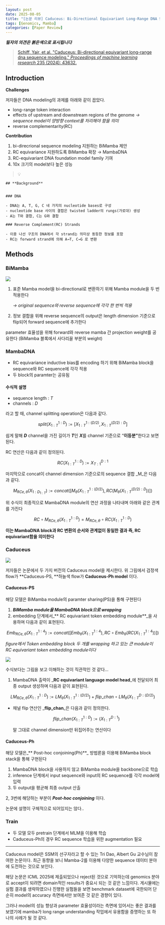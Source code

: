 ```yaml
---
layout: post
date: 2025-08-05
title: "[논문 리뷰] Caduceus: Bi-Directional Equivariant Long-Range DNA Sequence Modeling"
tags: [Genomics, Mamba]
categories: [Paper Review]
---
```


<span class="notion-red">_**필자의 의견은 붉은색으로 표시됩니다**_</span>


> [Schiff, Yair, et al. "Caduceus: Bi-directional equivariant long-range dna sequence modeling." ](https://pmc.ncbi.nlm.nih.gov/articles/PMC12189541/)[_Proceedings of machine learning research_](https://pmc.ncbi.nlm.nih.gov/articles/PMC12189541/)[ 235 (2024): 43632.](https://pmc.ncbi.nlm.nih.gov/articles/PMC12189541/)



## Introduction


**Challenges**


저자들은 DNA modeling의 과제를 아래와 같이 꼽았다.

- long-range token interaction
- effects of upstream and downstream regions of the genome 
_→ sequence model이 양방향 context를 처리해야 함을 의미_
- reverse complementarity(RC)

**Contribution**

1. bi-direcrional sequence modeling 지원하는 BiMamba 제안
1. RC equivariance 지원하도록 BiMamba 확장 → MambaDNA
1. RC-equivariant DNA foundation model family 기여
1. 10x 크기의 model보다 높은 성능

> 💡 


	## **Background**


	### DNA

	- DNA는 A, T, G, C 네 가지의 nucleotide bases로 구성
	- nucleotide base 사이의 결합은 twisted ladder의 rungs(가로대) 생성
	- A는 T와 결합, C는 G와 결합

	### Reverse Complement(RC) Strands

	- 이중 나선 구조의 DNA에서 각 strand는 의미상 동등한 정보를 포함
	- RC는 forward strand에 의해 A→T, C→G 로 변환


## Methods



### BiMamba


![](https://prod-files-secure.s3.us-west-2.amazonaws.com/542b861c-36a8-4051-84e5-8804b6728dba/2c247d59-7815-4980-99f0-8f0d21f445a7/image.png?X-Amz-Algorithm=AWS4-HMAC-SHA256&X-Amz-Content-Sha256=UNSIGNED-PAYLOAD&X-Amz-Credential=ASIAZI2LB466X55XKFAQ%2F20251013%2Fus-west-2%2Fs3%2Faws4_request&X-Amz-Date=20251013T230054Z&X-Amz-Expires=3600&X-Amz-Security-Token=IQoJb3JpZ2luX2VjEKb%2F%2F%2F%2F%2F%2F%2F%2F%2F%2FwEaCXVzLXdlc3QtMiJHMEUCIQCUFS42ljYj4YUTiQJtXbXnHltyM39LNjYqnJ5qe5Pr2gIgUIhiwlxUBNR5ntCwCTxp%2FeYJDiJ3riLi%2BAUC1cknCyUq%2FwMITxAAGgw2Mzc0MjMxODM4MDUiDPdaXXby4DUqABCkhyrcA6bUwtPT3uyoM1nIQBxatWrETtfZi22BjnUN64U1YyglCc5yf3YgS0Aw59Y8QWjXc9c2pdkjtqWU19RE9yL8OaT5oB3q3Koemv2PprU1kfiOt%2B%2BlzCDadS%2FcXvp7xd6yFj%2FhnPyipf4UJkK%2F0dSux5SCzG7NnPBYPb1CEWfm6icS4R63%2BZkKGavJrDe8obSY2baWkC7uXGtA%2FL6CZ%2FQPI97FfNXEdeKo7c9iV77%2BUdTGeEl4P1tjlfocJmcENoA56342SnwjrzCh7FRRu3sFpnSKlu1Hzv1i5IcklYgpBgtGvHYvpmFQEd28vK0iI49y35LSceeRQqALPYugXPDORCsAF%2BHeXBhVsVQ4EnsNHzEloecPk0ArzNCTkVSYyu%2B42SgEDNNeLtemCwgsIKy6uqUWWEb%2FmmMH5vOLeNYi5qcKKg9KDOdT0lQ14tYh9QQI6VAcN9reJwNUYDKyqKhFQFsAFoD7Nx3R2qGCjUV6TyEYLCor8PidB9fO5L1ytfvkj%2FKdY3CvDPkZSDYBzcIIf2ZXOHHGmiYD4FjeKtQq34OnBaMGRlpVfmuOJJoihV75UY7jJqMOUQ80Haq8cDGRsJij6eVjqHh7%2Fb3xthz%2BF6M228B4XEt1KuuxSFL2MMLztccGOqUBJzjEH5ePy08fF9T1iZkm6YPAxntmskz7RYwta%2B7VYtWYJvIuZ3HdoQEoECXUL3a5RHf%2FFBgdQn9xuaFuG5kBM2fJPyGea%2BpIC15wN4TQ9nXaYsWlsk5DEXSQEULGLjpXGKjGMTculvyC4AiHI7D7YQh%2FFPfU1vs2X6Jiep0YJAyfEpDr7fy8ZDDDj7gnthMbWTfmXBsjNpDZ57Lwt4MBCSwNSGar&X-Amz-Signature=2f5ec960ef817a1ab3256e1fb29cae3d3c2f94a2ab342957715f4a9902c084b6&X-Amz-SignedHeaders=host&x-amz-checksum-mode=ENABLED&x-id=GetObject)

1. 표준 Mamba model을 bi-directional로 변환하기 위해 Mamba module을 두 번 적용한다

	_→ original sequence와 reverse sequence에 각각 한 번씩 적용_

1. 정보 결합을 위해 reverse sequence의 output은 length dimension 기준으로 flip되어 forward sequence에 추가한다

parameter 효율성을 위해 forward와 reverse mamba 간 projection weight를 공유한다 (BiMamba 블록에서 사다리꼴 부분의 weight)



### MambaDNA

- RC equivariance inductive bias를 encoding 하기 위해 BiMamba block을 sequence와 RC sequence에 각각 적용
- 두 block의 paramter는 공유됨


#### 수식적 설명

- sequence length : _T_
- channels : _D_

라고 할 때,  channel splitting operation은 다음과 같다.


$$
split(X^{1:D}_{1:T}):=[X^{1:(D/2)}_{1:T},X^{(D/2):D}_{1:T}]
$$


<span class="notion-red">쉽게 말해 </span><span class="notion-red">_**D**_</span><span class="notion-red"> channel을 가진 길이가 </span><span class="notion-red">_**T**_</span><span class="notion-red">인 </span><span class="notion-red">_**X**_</span><span class="notion-red">를 channel 기준으로 “</span><span class="notion-red">**이등분”**</span><span class="notion-red">한다고 보면 된다.</span>


RC 연산은 다음과 같이 정의된다.


$$
RC(X^{1:D}_{1:T}):=X^{D:1}_{T:1}
$$


마지막으로 concat이 channel dimension 기준으로의 sequence 결합 _M_은 다음과 같다.


$$
M_{RCe,\theta}(X_{1:D_{1:T}}):=concat([M_{\theta}(X^{1:(D/2)}_{1:T}),RC(M_{\theta}(X^{(D/2):D}_{1:T}))])
$$


위 수식이 최종적으로 MambaDNA module의 연산 과정을 나타내며 아래와 같은 관계를 가진다


$$
RC\circ M_{RCe,\theta}(X^{1:D}_{1:T}) = M_{RCe,\theta} \circ RC(X^{1:D}_{1:T})
$$


**이는 MambaDNA block과 RC 변환의 순서와 관계없이 동일한 결과 즉, RC equivariant함을 의미한다**



### Caduceus


![](https://prod-files-secure.s3.us-west-2.amazonaws.com/542b861c-36a8-4051-84e5-8804b6728dba/f94a60d7-8145-473b-aef9-7c68d3ec604a/image.png?X-Amz-Algorithm=AWS4-HMAC-SHA256&X-Amz-Content-Sha256=UNSIGNED-PAYLOAD&X-Amz-Credential=ASIAZI2LB466X55XKFAQ%2F20251013%2Fus-west-2%2Fs3%2Faws4_request&X-Amz-Date=20251013T230054Z&X-Amz-Expires=3600&X-Amz-Security-Token=IQoJb3JpZ2luX2VjEKb%2F%2F%2F%2F%2F%2F%2F%2F%2F%2FwEaCXVzLXdlc3QtMiJHMEUCIQCUFS42ljYj4YUTiQJtXbXnHltyM39LNjYqnJ5qe5Pr2gIgUIhiwlxUBNR5ntCwCTxp%2FeYJDiJ3riLi%2BAUC1cknCyUq%2FwMITxAAGgw2Mzc0MjMxODM4MDUiDPdaXXby4DUqABCkhyrcA6bUwtPT3uyoM1nIQBxatWrETtfZi22BjnUN64U1YyglCc5yf3YgS0Aw59Y8QWjXc9c2pdkjtqWU19RE9yL8OaT5oB3q3Koemv2PprU1kfiOt%2B%2BlzCDadS%2FcXvp7xd6yFj%2FhnPyipf4UJkK%2F0dSux5SCzG7NnPBYPb1CEWfm6icS4R63%2BZkKGavJrDe8obSY2baWkC7uXGtA%2FL6CZ%2FQPI97FfNXEdeKo7c9iV77%2BUdTGeEl4P1tjlfocJmcENoA56342SnwjrzCh7FRRu3sFpnSKlu1Hzv1i5IcklYgpBgtGvHYvpmFQEd28vK0iI49y35LSceeRQqALPYugXPDORCsAF%2BHeXBhVsVQ4EnsNHzEloecPk0ArzNCTkVSYyu%2B42SgEDNNeLtemCwgsIKy6uqUWWEb%2FmmMH5vOLeNYi5qcKKg9KDOdT0lQ14tYh9QQI6VAcN9reJwNUYDKyqKhFQFsAFoD7Nx3R2qGCjUV6TyEYLCor8PidB9fO5L1ytfvkj%2FKdY3CvDPkZSDYBzcIIf2ZXOHHGmiYD4FjeKtQq34OnBaMGRlpVfmuOJJoihV75UY7jJqMOUQ80Haq8cDGRsJij6eVjqHh7%2Fb3xthz%2BF6M228B4XEt1KuuxSFL2MMLztccGOqUBJzjEH5ePy08fF9T1iZkm6YPAxntmskz7RYwta%2B7VYtWYJvIuZ3HdoQEoECXUL3a5RHf%2FFBgdQn9xuaFuG5kBM2fJPyGea%2BpIC15wN4TQ9nXaYsWlsk5DEXSQEULGLjpXGKjGMTculvyC4AiHI7D7YQh%2FFPfU1vs2X6Jiep0YJAyfEpDr7fy8ZDDDj7gnthMbWTfmXBsjNpDZ57Lwt4MBCSwNSGar&X-Amz-Signature=4a0f53e3e20ce913452ec5cde15918fd642f247692aad3df14e9ae9c26373511&X-Amz-SignedHeaders=host&x-amz-checksum-mode=ENABLED&x-id=GetObject)


저자들은 논문에서 두 가지 버전의 Caduceus model을 제시한다. 위 그림에서 검정색 flow가 **Caduceus-PS, **하늘색 flow가 **Caduceus-Ph model** 이다.



#### Caduceus-PS


해당 모델은 BiMamba module의 paramter sharing(PS)을 통해 구현된다

1. _**BiMamba module을 MambaDNA block으로 wrapping**_
1. embedding 단계에서_** RC equivariant token embedding module**_을 사용하며 다음과 같이 표현된다.

$$
Emb_{RCe,\theta}(X^{1:4}_{1:T}):=concat([Emb_{\theta}(X^{1:4}_{1:T}),RC \circ Emb_{\theta}(RC(X^{1:4}_{1:T}))])
$$


_figure에서 Token embedding block 두 개를 wrapping 하고 있는 큰 module이 RC equivariant token embedding module이다_


![](https://prod-files-secure.s3.us-west-2.amazonaws.com/542b861c-36a8-4051-84e5-8804b6728dba/b175e4da-71eb-4e91-8c23-a06dabe673c9/image.png?X-Amz-Algorithm=AWS4-HMAC-SHA256&X-Amz-Content-Sha256=UNSIGNED-PAYLOAD&X-Amz-Credential=ASIAZI2LB466X55XKFAQ%2F20251013%2Fus-west-2%2Fs3%2Faws4_request&X-Amz-Date=20251013T230055Z&X-Amz-Expires=3600&X-Amz-Security-Token=IQoJb3JpZ2luX2VjEKb%2F%2F%2F%2F%2F%2F%2F%2F%2F%2FwEaCXVzLXdlc3QtMiJHMEUCIQCUFS42ljYj4YUTiQJtXbXnHltyM39LNjYqnJ5qe5Pr2gIgUIhiwlxUBNR5ntCwCTxp%2FeYJDiJ3riLi%2BAUC1cknCyUq%2FwMITxAAGgw2Mzc0MjMxODM4MDUiDPdaXXby4DUqABCkhyrcA6bUwtPT3uyoM1nIQBxatWrETtfZi22BjnUN64U1YyglCc5yf3YgS0Aw59Y8QWjXc9c2pdkjtqWU19RE9yL8OaT5oB3q3Koemv2PprU1kfiOt%2B%2BlzCDadS%2FcXvp7xd6yFj%2FhnPyipf4UJkK%2F0dSux5SCzG7NnPBYPb1CEWfm6icS4R63%2BZkKGavJrDe8obSY2baWkC7uXGtA%2FL6CZ%2FQPI97FfNXEdeKo7c9iV77%2BUdTGeEl4P1tjlfocJmcENoA56342SnwjrzCh7FRRu3sFpnSKlu1Hzv1i5IcklYgpBgtGvHYvpmFQEd28vK0iI49y35LSceeRQqALPYugXPDORCsAF%2BHeXBhVsVQ4EnsNHzEloecPk0ArzNCTkVSYyu%2B42SgEDNNeLtemCwgsIKy6uqUWWEb%2FmmMH5vOLeNYi5qcKKg9KDOdT0lQ14tYh9QQI6VAcN9reJwNUYDKyqKhFQFsAFoD7Nx3R2qGCjUV6TyEYLCor8PidB9fO5L1ytfvkj%2FKdY3CvDPkZSDYBzcIIf2ZXOHHGmiYD4FjeKtQq34OnBaMGRlpVfmuOJJoihV75UY7jJqMOUQ80Haq8cDGRsJij6eVjqHh7%2Fb3xthz%2BF6M228B4XEt1KuuxSFL2MMLztccGOqUBJzjEH5ePy08fF9T1iZkm6YPAxntmskz7RYwta%2B7VYtWYJvIuZ3HdoQEoECXUL3a5RHf%2FFBgdQn9xuaFuG5kBM2fJPyGea%2BpIC15wN4TQ9nXaYsWlsk5DEXSQEULGLjpXGKjGMTculvyC4AiHI7D7YQh%2FFPfU1vs2X6Jiep0YJAyfEpDr7fy8ZDDDj7gnthMbWTfmXBsjNpDZ57Lwt4MBCSwNSGar&X-Amz-Signature=98bc4c8280462b27d715727c84d72c374d819dae52f4943068f8ae8fc7230e86&X-Amz-SignedHeaders=host&x-amz-checksum-mode=ENABLED&x-id=GetObject)


<span class="notion-red">수식보다는 그림을 보고 이해하는 것이 직관적인 것 같다…</span>

1. MambaDNA 출력이 _**RC equivariant language model head**_에 전달되어 최종 output 생성하며 다음과 같이 표현된다.

$$
LM_{RCe,\theta}(X^{1:D}_{1:T}):= LM_{\theta}(X^{1:(D/2)}_{1:T})+flip\_chan\circ LM_{\theta}(X^{D:(D/2)}_{1:T})
$$

- 채널 flip 연산인 _**flip\_chan**_은 다음과 같이 정의한다.

	$$
	flip\_chan(X^{1:D}_{1:T}):=(X^{D:1}_{1:T})
	$$


	말 그대로 channel dimension만 뒤집어주는 연산이다



#### Caduceus-Ph


해당 모델은_** Post-hoc conjoining(Ph)**_ 방법론을 이용해 BiMamba block stack을 통해 구현된다

1. MambaDNA block을 사용하지 않고 BiMamba module을 backbone으로 학습
1. inference 단계에서 input sequence와 input의 RC sequence를 각각 model에 입력
1. 두 output을 평균해 최종 output 산출

2, 3번에 해당하는 부분이 _**Post-hoc conjoining**_ 이다.


<span class="notion-red">논문에 설명이 구체적으로 되어있지는 않다..</span>



### Train

- 두 모델 모두 pretrain 단계에서 MLM을 이용해 학습
- Caduceus-Ph의 경우 RC sequence 학습을 위한 augmentation 필요

---


<span class="notion-red">Caduceus model은 SSM의 선구자라고 할 수 있는 Tri Dao, Albert Gu 교수님이 참여한 논문이다. 최근 동향을 보니 Mamba-2를 이용해 다양한 sequence 데이터 분야에 도전하는 것으로 보인다.</span>


<span class="notion-red">해당 논문은 ICML 2025에 제출되었으나 reject된 것으로 기억하는데 genomics 분야로 accept이 되려면 domain적인 results가 중요시 되는 것 같은 느낌이다. 게시물에는 실험 결과를 생략하였으나 진행한 실험들을 보면 benchmark dataset에 국한되어 단순히 model의 accuracy 측면에서만 보여준 것 같은 경향이 있다.</span>


<span class="notion-red">그러나 model의 성능 향상과 parameter 효율성이라는 측면에 있어서는 좋은 결과를 보였기에 mamba가 long range understanding 작업에서 유용함을 증명하는 또 하나의 사례가 될 것 같다.</span>

